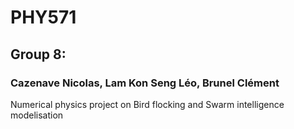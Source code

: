 # PHY571

## Group 8:
### Cazenave Nicolas, Lam Kon Seng Léo, Brunel Clément

Numerical physics project on Bird flocking and Swarm intelligence modelisation
